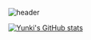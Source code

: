 ![header](https://capsule-render.vercel.app/api?type=wave&color=gradient&height=300&section=header&text=Yunki's%20Git&fontSize=90&animation=fadeIn)

[![Yunki's GitHub stats](https://github-readme-stats.vercel.app/api?username=kykim0613&theme=slateorange&show_icons=true)](https://github.com/kykim0613/kykim0613)
